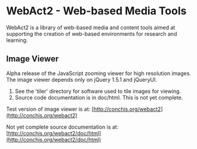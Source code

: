 # WebAct2 - Web-based Media Tools

WebAct2 is a library of web-based media and content tools aimed at supporting the creation 
of web-based environments for research and learning.

## Image Viewer

Alpha release of the JavaScript zooming viewer for high resolution images. The image viewer depends only on 
jQuery 1.5.1 and jQueryUI.

1. See the 'tiler' directory for software used to tile images for viewing.
2. Source code documentation is in doc/html. This is not yet complete.

Test version of image viewer is at:
    [http://conchis.org/webact2](http://conchis.org/webact2)

Not yet complete source documentation is at:
    [http://conchis.org/webact2/doc/html](http://conchis.org/webact2/doc/html)


